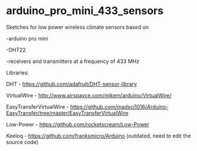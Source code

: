 # arduino_pro_mini_433_sensors
Sketches for low power wireless climate sensors based on

-arduino pro mini

-DHT22

-receivers and transmitters at a frequency of 433 MHz

Libraries:

DHT - https://github.com/adafruit/DHT-sensor-library

VirtualWire - http://www.airspayce.com/mikem/arduino/VirtualWire/

EasyTransferVirtualWire - https://github.com/madsci1016/Arduino-EasyTransfer/tree/master/EasyTransferVirtualWire

Low-Power - https://github.com/rocketscream/Low-Power

Keeloq - https://github.com/franksmicro/Arduino (outdated, need to edit the source code)
